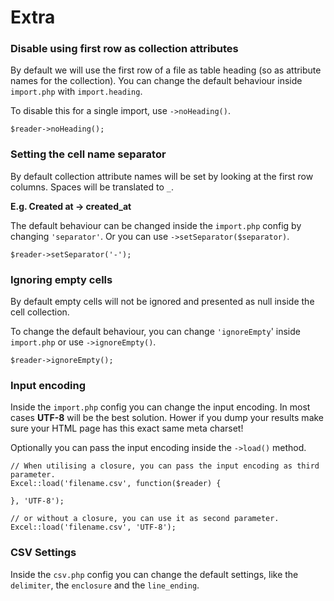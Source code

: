 # Extra

### Disable using first row as collection attributes

By default we will use the first row of a file as table heading (so as attribute names for the collection).
You can change the default behaviour inside `import.php` with `import.heading`.

To disable this for a single import, use `->noHeading()`.

    $reader->noHeading();

### Setting the cell name separator
By default collection attribute names will be set by looking at the first row columns. Spaces will be translated to `_`.

**E.g. Created at -> created_at**

The default behaviour can be changed inside the `import.php` config by changing `'separator'`. Or you can use `->setSeparator($separator)`.

    $reader->setSeparator('-');

### Ignoring empty cells
By default empty cells will not be ignored and presented as null inside the cell collection.

To change the default behaviour, you can change `'ignoreEmpty`' inside `import.php` or use `->ignoreEmpty()`.

    $reader->ignoreEmpty();

### Input encoding

Inside the `import.php` config you can change the input encoding. In most cases **UTF-8** will be the best solution. Hower if you dump your results make sure your HTML page has this exact same meta charset!

Optionally you can pass the input encoding inside the `->load()` method.

    // When utilising a closure, you can pass the input encoding as third parameter.
    Excel::load('filename.csv', function($reader) {

    }, 'UTF-8');

    // or without a closure, you can use it as second parameter.
    Excel::load('filename.csv', 'UTF-8');

### CSV Settings

Inside the `csv.php` config you can change the default settings, like the `delimiter`, the `enclosure` and the `line_ending`.
